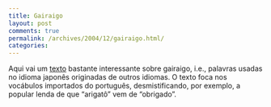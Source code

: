 ```yaml
---
title: Gairaigo
layout: post
comments: true
permalink: /archives/2004/12/gairaigo.html/
categories:
---
```

Aqui vai um <a href="http://educaterra.terra.com.br/sualingua/01/01_arigato.htm" >texto</a> bastante interessante sobre gairaigo, i.e., palavras usadas no idioma japonês originadas de outros idiomas. O texto foca nos vocábulos importados do português, desmistificando, por exemplo, a popular lenda de que &#8220;arigatô&#8221; vem de &#8220;obrigado&#8221;.